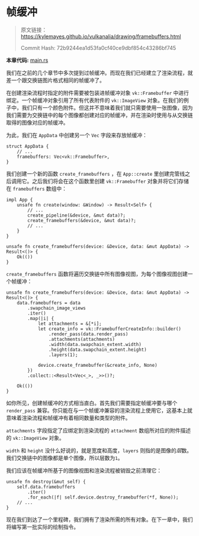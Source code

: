 # 帧缓冲

> 原文链接：<https://kylemayes.github.io/vulkanalia/drawing/framebuffers.html>
>
> Commit Hash: 72b9244ea1d53fa0cf40ce9dbf854c43286bf745

**本章代码:** [main.rs](https://github.com/chuigda/Vulkan-Tutorial-Rust-CN/tree/master/src/13_framebuffers.rs)

我们在之前的几个章节中多次提到过帧缓冲。而现在我们已经建立了渲染流程，就差一个跟交换链图片格式相同的帧缓冲了。

<!-- TODO 无论如何，这一句读起来非常奇怪。之后需要参照 Vulkan Tutorial 原文反复确认。 -->
在创建渲染流程时指定的附件需要被包装进帧缓冲对象 `vk::Framebuffer` 中进行绑定。一个帧缓冲对象引用了所有代表附件的 `vk::ImageView` 对象。在我们的例子中，我们只有一个颜色附件。但这并不意味着我们就只需要使用一张图像，因为我们需要为交换链中的每个图像都创建对应的帧缓冲，并在渲染时使用与从交换链取得的图像对应的帧缓冲。

为此，我们在 `AppData` 中创建另一个 `Vec` 字段来存放帧缓冲：

```rust,noplaypen
struct AppData {
    // ...
    framebuffers: Vec<vk::Framebuffer>,
}
```

我们创建一个新的函数 `create_framebuffers` ，在 `App::create` 里创建完管线之后调用它。之后我们将会在这个函数里创建 `vk::Framebuffer` 对象并将它们存储在 `framebuffers` 数组中：

```rust,noplaypen
impl App {
    unsafe fn create(window: &Window) -> Result<Self> {
        // ...
        create_pipeline(&device, &mut data)?;
        create_framebuffers(&device, &mut data)?;
        // ...
    }
}

unsafe fn create_framebuffers(device: &Device, data: &mut AppData) -> Result<()> {
    Ok(())
}
```

`create_framebuffers` 函数将遍历交换链中所有图像视图，为每个图像视图创建一个帧缓冲：

```rust,noplaypen
unsafe fn create_framebuffers(device: &Device, data: &mut AppData) -> Result<()> {
    data.framebuffers = data
        .swapchain_image_views
        .iter()
        .map(|i| {
            let attachments = &[*i];
            let create_info = vk::FramebufferCreateInfo::builder()
                .render_pass(data.render_pass)
                .attachments(attachments)
                .width(data.swapchain_extent.width)
                .height(data.swapchain_extent.height)
                .layers(1);

            device.create_framebuffer(&create_info, None)
        })
        .collect::<Result<Vec<_>, _>>()?;

    Ok(())
}
```

如你所见，创建帧缓冲的方式相当直白。首先我们需要指定帧缓冲要与哪个 `render_pass` 兼容。你只能在与一个帧缓冲兼容的渲染流程上使用它，这基本上就意味着渲染流程和帧缓冲有着相同数量和类型的附件。

`attachments` 字段指定了应绑定到渲染流程的 `attachment` 数组所对应的附件描述的 `vk::ImageView` 对象。

`width` 和 `height` 没什么好说的，就是宽度和高度，`layers` 则指的是图像的*层*数。我们交换链中的图像都是单个图像，所以层数为`1`。

我们应该在帧缓冲所基于的图像视图和渲染流程被销毁之前清理它：

```rust,noplaypen
unsafe fn destroy(&mut self) {
    self.data.framebuffers
        .iter()
        .for_each(|f| self.device.destroy_framebuffer(*f, None));
    // ...
}
```

现在我们到达了一个里程碑，我们拥有了渲染所需的所有对象。在下一章中，我们将编写第一批实际的绘制指令。
